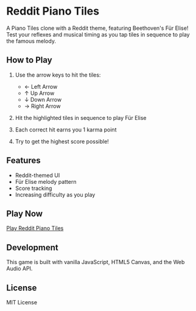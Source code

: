 # Reddit Piano Tiles

A Piano Tiles clone with a Reddit theme, featuring Beethoven's Für Elise! Test your reflexes and musical timing as you tap tiles in sequence to play the famous melody.

## How to Play

1. Use the arrow keys to hit the tiles:
   - ← Left Arrow
   - ↑ Up Arrow
   - ↓ Down Arrow
   - → Right Arrow

2. Hit the highlighted tiles in sequence to play Für Elise
3. Each correct hit earns you 1 karma point
4. Try to get the highest score possible!

## Features

- Reddit-themed UI
- Für Elise melody pattern
- Score tracking
- Increasing difficulty as you play

## Play Now

[Play Reddit Piano Tiles](https://yourusername.github.io/piano-tiles-reddit/)

## Development

This game is built with vanilla JavaScript, HTML5 Canvas, and the Web Audio API.

## License

MIT License 